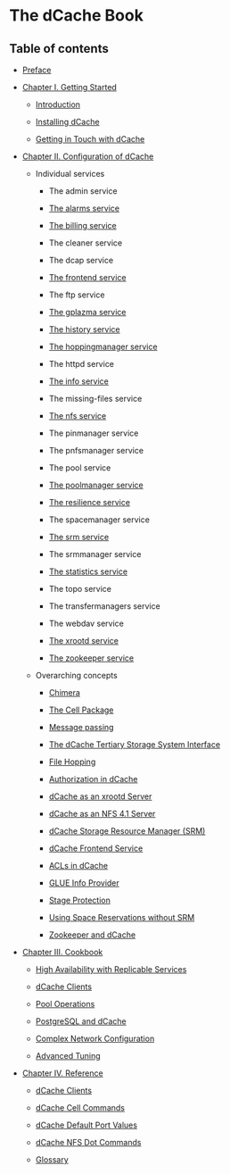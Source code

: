 The dCache Book
===============

Table of contents
-----------------

-   [Preface](preface.md)

-   [Chapter I. Getting Started](intro.md)

    -   [Introduction](intro.md)

    -   [Installing dCache](install.md)

    -   [Getting in Touch with dCache](intouch.md)

-   [Chapter II. Configuration of dCache](config.md)

    -   Individual services

        -   The admin service

        -   [The alarms service](config-alarms.md)

        -   [The billing service](config-billing.md)

        -   The cleaner service

        -   The dcap service

        -   [The frontend service](config-frontend.md)

        -   The ftp service

        -   [The gplazma service](config-gplazma.md)

        -   [The history service](config-history.md)

        -   [The hoppingmanager service](config-hopping/#file-hopping-managed-by-the-hoppingmanager)

        -   The httpd service

        -   [The info service](config-info-provider.md)

        -   The missing-files service

        -   [The nfs service](config-nfs.md)

        -   The pinmanager service

        -   The pnfsmanager service

        -   The pool service

        -   [The poolmanager service](config-PoolManager.md)

        -   [The resilience service](config-Resilience.md)

        -   The spacemanager service

        -   [The srm service](config-SRM.md)

        -   The srmmanager service

        -   [The statistics service](config-statistics.md)

        -   The topo service

        -   The transfermanagers service

        -   The webdav service

        -   [The xrootd service](config-xrootd.md)

        -   [The zookeeper service](config-zookeeper.md)

    -   Overarching concepts

        -   [Chimera](config-chimera.md)

        -   [The Cell Package](config-cellpackage.md)

        -   [Message passing](config-message-passing.md)

        -   [The dCache Tertiary Storage System Interface](config-hsm.md)

        -   [File Hopping](config-hopping.md)

        -   [Authorization in dCache](config-gplazma.md)

        -   [dCache as an xrootd Server](config-xrootd.md)

        -   [dCache as an NFS 4.1 Server](config-nfs.md)

        -   [dCache Storage Resource Manager (SRM)](config-SRM.md)

        -   [dCache Frontend Service](config-frontend.md)

        -   [ACLs in dCache](config-acl.md)

        -   [GLUE Info Provider](config-info-provider.md)

        -   [Stage Protection](config-stage-protection.md)

        -   [Using Space Reservations without SRM](config-write-token.md)

        -   [Zookeeper and dCache](config-zookeeper.md)

-   [Chapter III. Cookbook](cookbook.md)

    -   [High Availability with Replicable
        Services](cookbook-ha-with-replicable-services.md)

    -   [dCache Clients](cookbook-clients.md)

    -   [Pool Operations](cookbook-pool.md)

    -   [PostgreSQL and dCache](cookbook-postgres.md)

    -   [Complex Network Configuration](cookbook-net.md)

    -   [Advanced Tuning](cookbook-advanced.md)

-   [Chapter IV. Reference](reference.md)

    -   [dCache Clients](rf-clients-srm.md)

    -   [dCache Cell Commands](rf-cc-common.md)

    -   [dCache Default Port Values](rf-ports.md)
    
    -   [dCache NFS Dot Commands](rf-dot-commands.md)

    -   [Glossary](rf-glossary.md)
